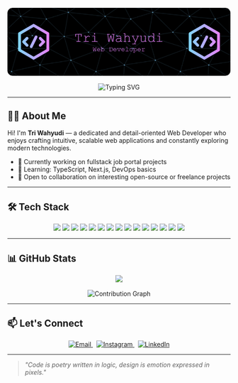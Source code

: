 <!-- Header Image -->
<p align="center">
  <img src="img/github-header.png" alt="Tri Wahyudi Header" />
</p>

<!-- Typing SVG -->
<p align="center">
  <img src="https://readme-typing-svg.demolab.com?font=Fira+Code&pause=1000&color=00F718&width=435&lines=Hello+%F0%9F%91%8B+I'm+Tri+Wahyudi;Tech+Enthusiast+%7C+Web+Developer++;Open+to+Collaborate+%F0%9F%92%AC" alt="Typing SVG" />
</p>

---

## 🧑‍💻 About Me

Hi! I'm **Tri Wahyudi** — a dedicated and detail-oriented Web Developer who enjoys crafting intuitive, scalable web applications and constantly exploring modern technologies.

- 🔭 Currently working on fullstack job portal projects
- 🌱 Learning: TypeScript, Next.js, DevOps basics
- 🤝 Open to collaboration on interesting open-source or freelance projects

---

## 🛠️ Tech Stack

<p align="center">
  <img src="https://img.shields.io/badge/HTML-E34F26?style=for-the-badge&logo=html5&logoColor=white" />
  <img src="https://img.shields.io/badge/CSS-1572B6?style=for-the-badge&logo=css3&logoColor=white" />
  <img src="https://img.shields.io/badge/JavaScript-F7DF1E?style=for-the-badge&logo=javascript&logoColor=black" />
  <img src="https://img.shields.io/badge/PHP-777BB4?style=for-the-badge&logo=php&logoColor=white" />
  <img src="https://img.shields.io/badge/Python-3776AB?style=for-the-badge&logo=python&logoColor=white" />
  <img src="https://img.shields.io/badge/React-61DAFB?style=for-the-badge&logo=react&logoColor=black" />
  <img src="https://img.shields.io/badge/Node.js-339933?style=for-the-badge&logo=node.js&logoColor=white" />
  <img src="https://img.shields.io/badge/Express.js-000000?style=for-the-badge&logo=express&logoColor=white" />
  <img src="https://img.shields.io/badge/Laravel-FF2D20?style=for-the-badge&logo=laravel&logoColor=white" />
  <img src="https://img.shields.io/badge/Tailwind-06B6D4?style=for-the-badge&logo=tailwind-css&logoColor=white" />
  <img src="https://img.shields.io/badge/Bootstrap-7952B3?style=for-the-badge&logo=bootstrap&logoColor=white" />
  <img src="https://img.shields.io/badge/Postman-FF6C37?style=for-the-badge&logo=postman&logoColor=white" />
  <img src="https://img.shields.io/badge/MySQL-4479A1?style=for-the-badge&logo=mysql&logoColor=white" />
  <img src="https://img.shields.io/badge/MongoDB-47A248?style=for-the-badge&logo=mongodb&logoColor=white" />
  <img src="https://img.shields.io/badge/Git-F05032?style=for-the-badge&logo=git&logoColor=white" />
</p>

---

## 📊 GitHub Stats

<p align="center">
  <img src="https://github-readme-stats.vercel.app/api/top-langs/?username=trWhyudi&layout=compact&theme=radical" height="160" />
</p>

<p align="center">
  <img src="https://github-readme-activity-graph.vercel.app/graph?username=trWhyudi&theme=react-dark&hide_border=true&area=true" alt="Contribution Graph"/>
</p>

---

## 📫 Let's Connect

<p align="center">
  <a href="mailto: triwhyudi31@gmail.com" target="_blank">
    <img src="https://raw.githubusercontent.com/maurodesouza/profile-readme-generator/master/src/assets/icons/social/gmail/default.svg" width="40" alt="Email" />
  </a>
  &nbsp;
  <a href="https://instagram.com/trwhyudii_" target="_blank">
    <img src="https://raw.githubusercontent.com/maurodesouza/profile-readme-generator/master/src/assets/icons/social/instagram/default.svg" width="40" alt="Instagram" />
  </a>
  &nbsp;
  <a href="https://www.linkedin.com/in/tri-wahyudi-834a92257" target="_blank">
    <img src="https://raw.githubusercontent.com/maurodesouza/profile-readme-generator/master/src/assets/icons/social/linkedin/default.svg" width="40" alt="LinkedIn" />
  </a>
</p>

---

> _"Code is poetry written in logic, design is emotion expressed in pixels."_
